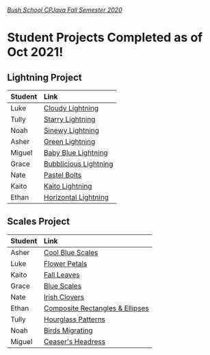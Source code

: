 [_Bush School CPJava Fall Semester 2020_](https://chandrunarayan.github.io/cpjava/)
# Student Projects Completed as of Oct 2021!

## Lightning Project

| Student | Link
| :--- | :--- |
| Luke | [Cloudy Lightning](https://lucas-hallam.github.io/Lightning/)
| Tully | [Starry Lightning](https:///tullye.github.io/Lightning/)
| Noah | [Sinewy Lightning](https://noahleibo.github.io/Lightning/)
| Asher | [Green Lightning](https://asher-0225.github.io/Lightning/)
| Miguel | [Baby Blue Lightning](https://1miguelf.github.io/Lightning/)
| Grace | [Bubblicious Lightning](https://gracehove10.github.io/Lightning/)
| Nate | [Pastel Bolts](https://nateo84.github.io/Lightning/)
| Kaito | [Kaito Lightning](https://knhikino19.github.io/Lightning/)
| Ethan | [Horizontal Lightning](https://ethanmondri.github.io/Lightning/)

## Scales Project

| Student | Link
| :--- | :--- |
| Asher | [Cool Blue Scales](https://asher-0225.github.io/Scales/)
| Luke | [Flower Petals](https://lucas-hallam.github.io/Scales/)
| Kaito | [Fall Leaves](https://knhikino19.github.io/Scales/)
| Grace | [Blue Scales](https://gracehove10.github.io/Scales/)
| Nate | [Irish Clovers](https://nateo84.github.io/Scales/)
| Ethan | [Composite Rectangles & Ellipses](https://ethanmondri.github.io/Scales/)
| Tully | [Hourglass Patterns](https:///tullye.github.io/Scales/)
| Noah | [Birds Migrating](https://noahleibo.github.io/Scales/)
| Miguel | [Ceaser's Headress](https://1miguelf.github.io/Scales/)


